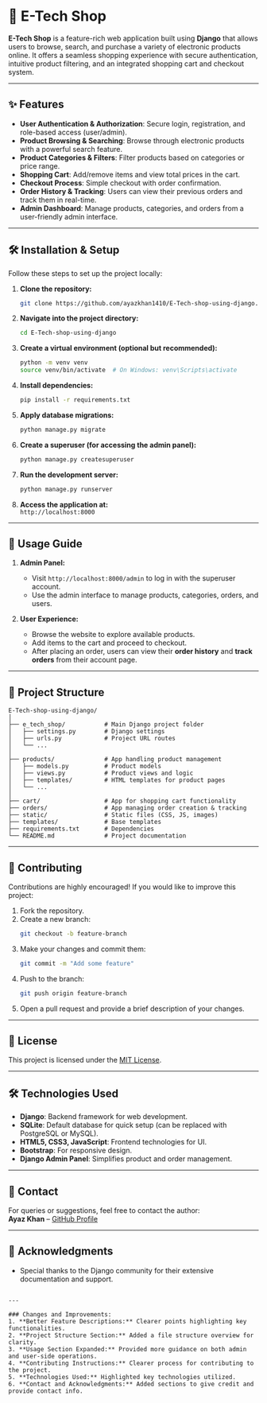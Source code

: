 
# 🛒 E-Tech Shop

**E-Tech Shop** is a feature-rich web application built using **Django** that allows users to browse, search, and purchase a variety of electronic products online. It offers a seamless shopping experience with secure authentication, intuitive product filtering, and an integrated shopping cart and checkout system.

---

## ✨ Features

- **User Authentication & Authorization**: Secure login, registration, and role-based access (user/admin).  
- **Product Browsing & Searching**: Browse through electronic products with a powerful search feature.  
- **Product Categories & Filters**: Filter products based on categories or price range.  
- **Shopping Cart**: Add/remove items and view total prices in the cart.  
- **Checkout Process**: Simple checkout with order confirmation.  
- **Order History & Tracking**: Users can view their previous orders and track them in real-time.  
- **Admin Dashboard**: Manage products, categories, and orders from a user-friendly admin interface.  

---

## 🛠️ Installation & Setup

Follow these steps to set up the project locally:

1. **Clone the repository:**

   ```bash
   git clone https://github.com/ayazkhan1410/E-Tech-shop-using-django.git
   ```

2. **Navigate into the project directory:**

   ```bash
   cd E-Tech-shop-using-django
   ```

3. **Create a virtual environment (optional but recommended):**

   ```bash
   python -m venv venv
   source venv/bin/activate  # On Windows: venv\Scripts\activate
   ```

4. **Install dependencies:**

   ```bash
   pip install -r requirements.txt
   ```

5. **Apply database migrations:**

   ```bash
   python manage.py migrate
   ```

6. **Create a superuser (for accessing the admin panel):**

   ```bash
   python manage.py createsuperuser
   ```

7. **Run the development server:**

   ```bash
   python manage.py runserver
   ```

8. **Access the application at:**  
   `http://localhost:8000`

---

## 🚀 Usage Guide

1. **Admin Panel:**  
   - Visit `http://localhost:8000/admin` to log in with the superuser account.  
   - Use the admin interface to manage products, categories, orders, and users.  

2. **User Experience:**  
   - Browse the website to explore available products.  
   - Add items to the cart and proceed to checkout.  
   - After placing an order, users can view their **order history** and **track orders** from their account page.

---

## 📂 Project Structure

```plaintext
E-Tech-shop-using-django/
│
├── e_tech_shop/           # Main Django project folder
│   ├── settings.py        # Django settings
│   ├── urls.py            # Project URL routes
│   └── ...
│
├── products/              # App handling product management
│   ├── models.py          # Product models
│   ├── views.py           # Product views and logic
│   ├── templates/         # HTML templates for product pages
│   └── ...
│
├── cart/                  # App for shopping cart functionality
├── orders/                # App managing order creation & tracking
├── static/                # Static files (CSS, JS, images)
├── templates/             # Base templates
├── requirements.txt       # Dependencies
└── README.md              # Project documentation
```

---

## 🤝 Contributing

Contributions are highly encouraged! If you would like to improve this project:

1. Fork the repository.
2. Create a new branch:  
   ```bash
   git checkout -b feature-branch
   ```
3. Make your changes and commit them:  
   ```bash
   git commit -m "Add some feature"
   ```
4. Push to the branch:  
   ```bash
   git push origin feature-branch
   ```
5. Open a pull request and provide a brief description of your changes.

---

## 📝 License

This project is licensed under the [MIT License](LICENSE).

---

## 🛠 Technologies Used

- **Django**: Backend framework for web development.
- **SQLite**: Default database for quick setup (can be replaced with PostgreSQL or MySQL).
- **HTML5, CSS3, JavaScript**: Frontend technologies for UI.
- **Bootstrap**: For responsive design.
- **Django Admin Panel**: Simplifies product and order management.

---

## 📧 Contact

For queries or suggestions, feel free to contact the author:  
**Ayaz Khan** – [GitHub Profile](https://github.com/ayazkhan1410)  

---

## 🎉 Acknowledgments

- Special thanks to the Django community for their extensive documentation and support.
```

---

### Changes and Improvements:
1. **Better Feature Descriptions:** Clearer points highlighting key functionalities.
2. **Project Structure Section:** Added a file structure overview for clarity.
3. **Usage Section Expanded:** Provided more guidance on both admin and user-side operations.
4. **Contributing Instructions:** Clearer process for contributing to the project.
5. **Technologies Used:** Highlighted key technologies utilized.
6. **Contact and Acknowledgments:** Added sections to give credit and provide contact info.  
